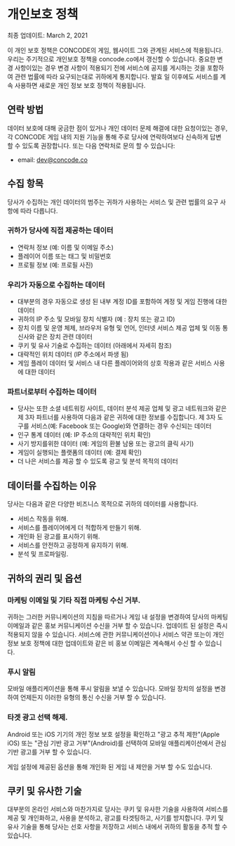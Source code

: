 # 개인보호 정책
 
최종 업데이트: March 2, 2021

이 개인 보호 정책은 CONCODE의 게임, 웹사이트 그와 관계된 서비스에 적용됩니다. 우리는 주기적으로 개인보호 정책을 concode.co에서 갱신할 수 있습니다. 중요한 변경 사항이있는 경우 변경 사항이 적용되기 전에 서비스에 공지를 게시하는 것을 포함하여 관련 법률에 따라 요구되는대로 귀하에게 통지합니다. 발효 일 이후에도 서비스를 계속 사용하면 새로운 개인 정보 보호 정책이 적용됩니다.

## 연락 방법
데이터 보호에 대해 궁금한 점이 있거나 개인 데이터 문제 해결에 대한 요청이있는 경우, 각 CONCODE 게임 내의 지원 기능을 통해 주로 당사에 연락하여보다 신속하게 답변 할 수 있도록 권장합니다. 또는 다음 연락처로 문의 할 수 있습니다:
* email: dev@concode.co

## 수집 항목
당사가 수집하는 개인 데이터의 범주는 귀하가 사용하는 서비스 및 관련 법률의 요구 사항에 따라 다릅니다.

### 귀하가 당사에 직접 제공하는 데이터
* 연락처 정보 (예: 이름 및 이메일 주소)
* 플레이어 이름 또는 태그 및 비밀번호
* 프로필 정보 (예: 프로필 사진)

### 우리가 자동으로 수집하는 데이터
* 대부분의 경우 자동으로 생성 된 내부 계정 ID를 포함하여 계정 및 게임 진행에 대한 데이터
* 귀하의 IP 주소 및 모바일 장치 식별자 (예 : 장치 또는 광고 ID)
* 장치 이름 및 운영 체제, 브라우저 유형 및 언어, 인터넷 서비스 제공 업체 및 이동 통신사와 같은 장치 관련 데이터
* 쿠키 및 유사 기술로 수집하는 데이터 (아래에서 자세히 참조)
* 대략적인 위치 데이터 (IP 주소에서 파생 됨)
* 게임 플레이 데이터 및 서비스 내 다른 플레이어와의 상호 작용과 같은 서비스 사용에 대한 데이터

### 파트너로부터 수집하는 데이터
* 당사는 또한 소셜 네트워킹 사이트, 데이터 분석 제공 업체 및 광고 네트워크와 같은 제 3자 파트너를 사용하여 다음과 같은 귀하에 대한 정보를 수집합니다.
제 3자 도구를 서비스(예: Facebook 또는 Google)와 연결하는 경우 수신되는 데이터
* 인구 통계 데이터 (예: IP 주소의 대략적인 위치 확인)
* 사기 방지를위한 데이터 (예: 게임의 환불 남용 또는 광고의 클릭 사기)
* 게임이 실행되는 플랫폼의 데이터 (예: 결제 확인)
* 더 나은 서비스를 제공 할 수 있도록 광고 및 분석 목적의 데이터

## 데이터를 수집하는 이유
당사는 다음과 같은 다양한 비즈니스 목적으로 귀하의 데이터를 사용합니다.

* 서비스 작동을 위해.
* 서비스를 플레이어에게 더 적합하게 만들기 위해.
* 개인화 된 광고를 표시하기 위해.
* 서비스를 안전하고 공정하게 유지하기 위해.
* 분석 및 프로파일링.

## 귀하의 권리 및 옵션
### 마케팅 이메일 및 기타 직접 마케팅 수신 거부.
귀하는 그러한 커뮤니케이션의 지침을 따르거나 게임 내 설정을 변경하여 당사의 마케팅 이메일과 같은 홍보 커뮤니케이션 수신을 거부 할 수 있습니다. 업데이트 된 설정은 즉시 적용되지 않을 수 있습니다. 서비스에 관한 커뮤니케이션이나 서비스 약관 또는이 개인 정보 보호 정책에 대한 업데이트와 같은 비 홍보 이메일은 계속해서 수신 할 수 있습니다.

### 푸시 알림
모바일 애플리케이션을 통해 푸시 알림을 보낼 수 있습니다. 모바일 장치의 설정을 변경하여 언제든지 이러한 유형의 통신 수신을 거부 할 수 있습니다.

### 타겟 광고 선택 해제.
Android 또는 iOS 기기의 개인 정보 보호 설정을 확인하고 "광고 추적 제한"(Apple iOS) 또는 "관심 기반 광고 거부"(Android)를 선택하여 모바일 애플리케이션에서 관심 기반 광고를 거부 할 수 있습니다.

게임 설정에 제공된 옵션을 통해 개인화 된 게임 내 제안을 거부 할 수도 있습니다.

## 쿠키 및 유사한 기술
대부분의 온라인 서비스와 마찬가지로 당사는 쿠키 및 유사한 기술을 사용하여 서비스를 제공 및 개인화하고, 사용을 분석하고, 광고를 타겟팅하고, 사기를 방지합니다. 쿠키 및 유사 기술을 통해 당사는 선호 사항을 저장하고 서비스 내에서 귀하의 활동을 추적 할 수 있습니다.